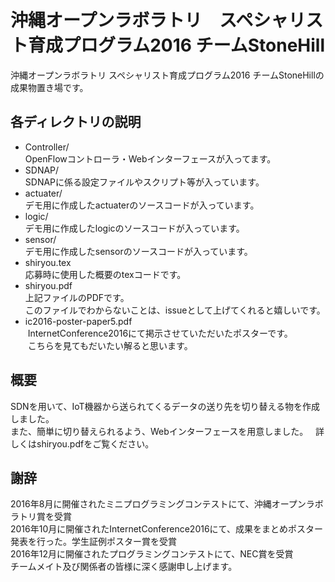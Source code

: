 # 沖縄オープンラボラトリ　スペシャリスト育成プログラム2016 チームStoneHill  
沖縄オープンラボラトリ スペシャリスト育成プログラム2016 チームStoneHillの成果物置き場です。

## 各ディレクトリの説明
* Controller/  
  OpenFlowコントローラ・Webインターフェースが入ってます。
* SDNAP/  
  SDNAPに係る設定ファイルやスクリプト等が入っています。
* actuater/  
  デモ用に作成したactuaterのソースコードが入っています。
* logic/  
  デモ用に作成したlogicのソースコードが入っています。
* sensor/  
  デモ用に作成したsensorのソースコードが入っています。
* shiryou.tex  
  応募時に使用した概要のtexコードです。
* shiryou.pdf  
  上記ファイルのPDFです。  
  このファイルでわからないことは、issueとして上げてくれると嬉しいです。
* ic2016-poster-paper5.pdf  
  InternetConference2016にて掲示させていただいたポスターです。  
  こちらを見てもだいたい解ると思います。  

## 概要
SDNを用いて、IoT機器から送られてくるデータの送り先を切り替える物を作成しました。   
また、簡単に切り替えられるよう、Webインターフェースを用意しました。   
詳しくはshiryou.pdfをご覧ください。

## 謝辞
2016年8月に開催されたミニプログラミングコンテストにて、沖縄オープンラボラトリ賞を受賞  
2016年10月に開催されたInternetConference2016にて、成果をまとめポスター発表を行った。学生証例ポスター賞を受賞  
2016年12月に開催されたプログラミングコンテストにて、NEC賞を受賞  
チームメイト及び関係者の皆様に深く感謝申し上げます。  
